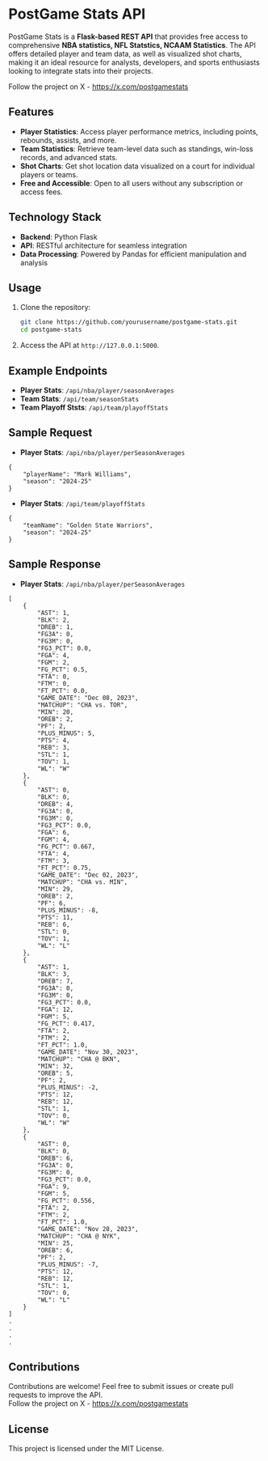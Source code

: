 
# PostGame Stats API  

PostGame Stats is a **Flask-based REST API** that provides free access to comprehensive **NBA statistics, NFL Statstics, NCAAM Statistics**. The API offers detailed player and team data, as well as visualized shot charts, making it an ideal resource for analysts, developers, and sports enthusiasts looking to integrate stats into their projects.  

Follow the project on X - https://x.com/postgamestats

## Features  
- **Player Statistics**: Access player performance metrics, including points, rebounds, assists, and more.  
- **Team Statistics**: Retrieve team-level data such as standings, win-loss records, and advanced stats.  
- **Shot Charts**: Get shot location data visualized on a court for individual players or teams.  
- **Free and Accessible**: Open to all users without any subscription or access fees.  

## Technology Stack  
- **Backend**: Python Flask  
- **API**: RESTful architecture for seamless integration  
- **Data Processing**: Powered by Pandas for efficient manipulation and analysis  

## Usage  
1. Clone the repository:  
   ```bash  
   git clone https://github.com/yourusername/postgame-stats.git  
   cd postgame-stats  
   ```  
4. Access the API at `http://127.0.0.1:5000`.  

## Example Endpoints  
- **Player Stats**: `/api/nba/player/seasonAverages`  
- **Team Stats**: `/api/team/seasonStats`  
- **Team Playoff Ststs**: `/api/team/playoffStats`

## Sample Request
- **Player Stats**: `/api/nba/player/perSeasonAverages`  
```
{
    "playerName": "Mark Williams",
    "season": "2024-25"
}
```
- **Player Stats**: `/api/team/playoffStats`
```
{
    "teamName": "Golden State Warriors",
    "season": "2024-25"
}
```

## Sample Response
- **Player Stats**: `/api/nba/player/perSeasonAverages`  
```
[
    {
        "AST": 1,
        "BLK": 2,
        "DREB": 1,
        "FG3A": 0,
        "FG3M": 0,
        "FG3_PCT": 0.0,
        "FGA": 4,
        "FGM": 2,
        "FG_PCT": 0.5,
        "FTA": 0,
        "FTM": 0,
        "FT_PCT": 0.0,
        "GAME_DATE": "Dec 08, 2023",
        "MATCHUP": "CHA vs. TOR",
        "MIN": 20,
        "OREB": 2,
        "PF": 2,
        "PLUS_MINUS": 5,
        "PTS": 4,
        "REB": 3,
        "STL": 1,
        "TOV": 1,
        "WL": "W"
    },
    {
        "AST": 0,
        "BLK": 0,
        "DREB": 4,
        "FG3A": 0,
        "FG3M": 0,
        "FG3_PCT": 0.0,
        "FGA": 6,
        "FGM": 4,
        "FG_PCT": 0.667,
        "FTA": 4,
        "FTM": 3,
        "FT_PCT": 0.75,
        "GAME_DATE": "Dec 02, 2023",
        "MATCHUP": "CHA vs. MIN",
        "MIN": 29,
        "OREB": 2,
        "PF": 6,
        "PLUS_MINUS": -8,
        "PTS": 11,
        "REB": 6,
        "STL": 0,
        "TOV": 1,
        "WL": "L"
    },
    {
        "AST": 1,
        "BLK": 3,
        "DREB": 7,
        "FG3A": 0,
        "FG3M": 0,
        "FG3_PCT": 0.0,
        "FGA": 12,
        "FGM": 5,
        "FG_PCT": 0.417,
        "FTA": 2,
        "FTM": 2,
        "FT_PCT": 1.0,
        "GAME_DATE": "Nov 30, 2023",
        "MATCHUP": "CHA @ BKN",
        "MIN": 32,
        "OREB": 5,
        "PF": 2,
        "PLUS_MINUS": -2,
        "PTS": 12,
        "REB": 12,
        "STL": 1,
        "TOV": 0,
        "WL": "W"
    },
    {
        "AST": 0,
        "BLK": 0,
        "DREB": 6,
        "FG3A": 0,
        "FG3M": 0,
        "FG3_PCT": 0.0,
        "FGA": 9,
        "FGM": 5,
        "FG_PCT": 0.556,
        "FTA": 2,
        "FTM": 2,
        "FT_PCT": 1.0,
        "GAME_DATE": "Nov 28, 2023",
        "MATCHUP": "CHA @ NYK",
        "MIN": 25,
        "OREB": 6,
        "PF": 2,
        "PLUS_MINUS": -7,
        "PTS": 12,
        "REB": 12,
        "STL": 1,
        "TOV": 0,
        "WL": "L"
    }
]
.
.
.
.
```

## Contributions  
Contributions are welcome! Feel free to submit issues or create pull requests to improve the API.  
Follow the project on X - https://x.com/postgamestats

## License  
This project is licensed under the MIT License.  
